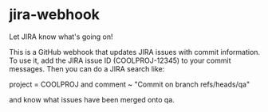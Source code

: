 # jira-webhook

Let JIRA know what's going on!

This is a GitHub webhook that updates JIRA issues with commit information.  To use it, add the JIRA issue ID (COOLPROJ-12345) to your commit messages. Then you can do a JIRA search like:

project = COOLPROJ and comment ~ "Commit on branch refs/heads/qa"

and know what issues have been merged onto qa.
